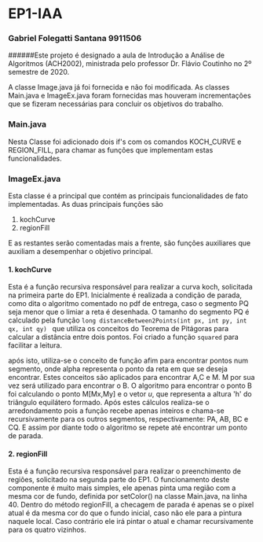 # EP1-IAA

### Gabriel Folegatti Santana 9911506

######Este projeto é designado a aula de Introdução a Análise de Algoritmos (ACH2002), ministrada pelo professor Dr. Flávio Coutinho no 2º semestre de 2020.

A classe Image.java já foi fornecida e não foi modificada. As classes Main.java e ImageEx.java foram fornecidas mas
houveram incrementações que se fizeram necessárias para concluir os objetivos do trabalho.

### Main.java
Nesta Classe foi adicionado dois if's com os comandos KOCH_CURVE e REGION_FILL, para chamar as funções que implementam
estas funcionalidades.

### ImageEx.java
Esta classe é a principal que contém as principais funcionalidades de fato implementadas.
As duas principais funções são  
   1) kochCurve
   2) regionFill  

E as restantes serão comentadas mais a frente, são funções auxiliares que auxiliam a desempenhar o objetivo principal.

#### 1. kochCurve
Esta é a função recursiva responsável para realizar a curva koch, solicitada na primeira parte do EP1.
Inicialmente é realizada a condição de parada, como dita o algoritmo comentado no pdf de entrega, caso o segmento
PQ seja menor que o limiar a reta é desenhada.
O tamanho do segmento PQ é calculado pela função `long distanceBetween2Points(int px, int py, int qx, int qy)
` que utiliza os conceitos do Teorema de Pitágoras para calcular a distância entre dois pontos. Foi criado a função
`squared` para facilitar a leitura.

após isto, utiliza-se o conceito de função afim para encontrar pontos num segmento, onde alpha representa o ponto da 
reta em que se deseja encontrar. Estes conceitos são aplicados para encontrar A,C e M. M por sua vez será utilizado
para encontrar o B. O algoritmo para encontrar o ponto B foi calculando o ponto M[Mx,My] e o vetor _u_, que representa
a altura 'h' do triângulo equilátero formado.
Após estes cálculos realiza-se o arredondamento pois a função recebe apenas inteiros e chama-se recursivamente para 
os outros segmentos, respectivamente: PA, AB, BC e CQ. E assim por diante todo o algoritmo se repete até encontrar
um ponto de parada.


#### 2. regionFill
Esta é a função recursiva responsável para realizar o preenchimento de regiões, solicitado na segunda parte do EP1.
O funcionamento deste componente é muito mais simples, ele apenas pinta uma região com a mesma cor de fundo, definida 
por setColor() na classe Main.java, na linha 40.
Dentro do método regionFill, a checagem de parada é apenas se o pixel atual é da mesma cor do que o fundo inicial, 
caso não ele para a pintura naquele local. Caso contrário ele irá pintar o atual e chamar recursivamente
para os quatro vizinhos.
